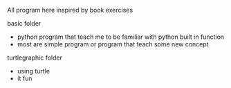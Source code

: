  
All program here inspired by book exercises

basic folder
- python program that teach me to be familiar with python built in function
- most are simple program or program that teach some new concept

turtlegraphic folder
- using turtle
- it fun 
